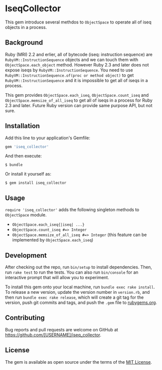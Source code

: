 # IseqCollector

This gem introduce several methdos to `ObjectSpace` to operate all of iseq objects in a process.

## Background

Ruby (MRI) 2.2 and erlier, all of bytecode (iseq: instruction sequence) are `RubyVM::InstructionSequence` objects and we can touch them with `ObjectSpace.each_object` method.
However Ruby 2.3 and later does not expose iseqs by `RubyVM::InstructionSequence`. You need to use `RubyVM::InstructionSequence.of(proc or method object)` to get `RubyVM::InstructionSequence` and it is impossible to get all of iseqs in a process.

This gem provides `ObjectSpace.each_iseq`, `ObjectSpace.count_iseq` and `ObjectSpace.memsize_of_all_iseq` to get all of iseqs in a process for Ruby 2.3 and later. Future Ruby version can provide same purpose API, but not sure.

## Installation

Add this line to your application's Gemfile:

```ruby
gem 'iseq_collector'
```

And then execute:

    $ bundle

Or install it yourself as:

    $ gem install iseq_collector

## Usage

`require 'iseq_collector'` adds the following singleton methods to `ObjectSpace` module.

* `ObjectSpace.each_iseq{|iseq| ...}`
* `ObjectSpace.count_iseq #=> Integer`
* `ObjectSpace.memsize_of_all_iseq #=> Integer` (this feature can be implemented by `ObjectSpace.each_iseq`)

## Development

After checking out the repo, run `bin/setup` to install dependencies. Then, run `rake test` to run the tests. You can also run `bin/console` for an interactive prompt that will allow you to experiment.

To install this gem onto your local machine, run `bundle exec rake install`. To release a new version, update the version number in `version.rb`, and then run `bundle exec rake release`, which will create a git tag for the version, push git commits and tags, and push the `.gem` file to [rubygems.org](https://rubygems.org).

## Contributing

Bug reports and pull requests are welcome on GitHub at https://github.com/[USERNAME]/iseq_collector.


## License

The gem is available as open source under the terms of the [MIT License](http://opensource.org/licenses/MIT).

